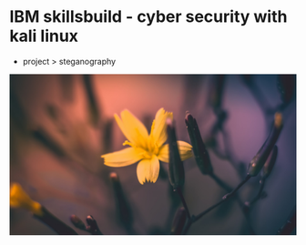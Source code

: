 # IBM skillsbuild - cyber security with kali linux 
- project > steganography

![banner.png](https://github.com/Harish1567/ibmsb3963/blob/main/image.jpg?raw=true)
